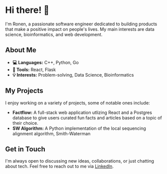 # Hi there! 👋

I'm Ronen, a passionate software engineer dedicated to building products that make a positive impact on people's lives. My main interests are data science, bioinformatics, and web development.

## About Me

- **💻 Languages:** C++, Python, Go
- **🔧 Tools:** React, Flask
- **💡 Interests:** Problem-solving, Data Science, Bioinformatics

## My Projects

I enjoy working on a variety of projects, some of notable ones include:

- **Factflow:** A full-stack web application utlizing React and a Postgres database to give users curated fun facts and articles based on a topic of their choice.
- **SW Algorithm:** A Python implementation of the local sequencing alignment algorithm, Smith-Waterman

## Get in Touch

I'm always open to discussing new ideas, collaborations, or just chatting about tech. Feel free to reach out to me via [LinkedIn](https://linkedin.com/in/ronentaich).
